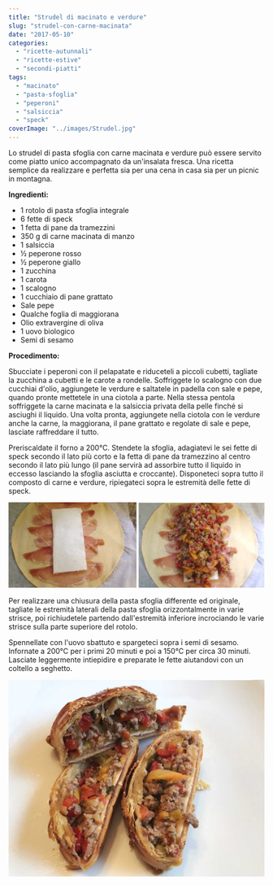 ```yaml
---
title: "Strudel di macinato e verdure"
slug: "strudel-con-carne-macinata"
date: "2017-05-10"
categories: 
  - "ricette-autunnali"
  - "ricette-estive"
  - "secondi-piatti"
tags: 
  - "macinato"
  - "pasta-sfoglia"
  - "peperoni"
  - "salsiccia"
  - "speck"
coverImage: "../images/Strudel.jpg"
---
```


Lo strudel di pasta sfoglia con carne macinata e verdure può essere servito come piatto unico accompagnato da un'insalata fresca. Una ricetta semplice da realizzare e perfetta sia per una cena in casa sia per un picnic in montagna.

**Ingredienti:**

- 1 rotolo di pasta sfoglia integrale
- 6 fette di speck
- 1 fetta di pane da tramezzini
- 350 g di carne macinata di manzo
- 1 salsiccia
- ½ peperone rosso
- ½ peperone giallo
- 1 zucchina
- 1 carota
- 1 scalogno
- 1 cucchiaio di pane grattato
- Sale pepe
- Qualche foglia di maggiorana
- Olio extravergine di oliva
- 1 uovo biologico
- Semi di sesamo

**Procedimento:**

Sbucciate i peperoni con il pelapatate e riduceteli a piccoli cubetti, tagliate la zucchina a cubetti e le carote a rondelle. Soffriggete lo scalogno con due cucchiai d'olio, aggiungete le verdure e saltatele in padella con sale e pepe, quando pronte mettetele in una ciotola a parte. Nella stessa pentola soffriggete la carne macinata e la salsiccia privata della pelle finché si asciughi il liquido. Una volta pronta, aggiungete nella ciotola con le verdure anche la carne, la maggiorana, il pane grattato e regolate di sale e pepe, lasciate raffreddare il tutto.

Preriscaldate il forno a 200°C. Stendete la sfoglia, adagiatevi le sei fette di speck secondo il lato più corto e la fetta di pane da tramezzino al centro secondo il lato più lungo (il pane servirà ad assorbire tutto il liquido in eccesso lasciando la sfoglia asciutta e croccante). Disponeteci sopra tutto il composto di carne e verdure, ripiegateci sopra le estremità delle fette di speck.

![strudel](../images/strudel4.jpg)

Per realizzare una chiusura della pasta sfoglia differente ed originale, tagliate le estremità laterali della pasta sfoglia orizzontalmente in varie strisce, poi richiudetele partendo dall'estremità inferiore incrociando le varie strisce sulla parte superiore del rotolo.

Spennellate con l'uovo sbattuto e spargeteci sopra i semi di sesamo. Infornate a 200°C per i primi 20 minuti e poi a 150°C per circa 30 minuti. Lasciate leggermente intiepidire e preparate le fette aiutandovi con un coltello a seghetto.

![Strudel di pasta sfoglia ripieno di macinato, speck e verdure](../images/strudel1.jpg)


